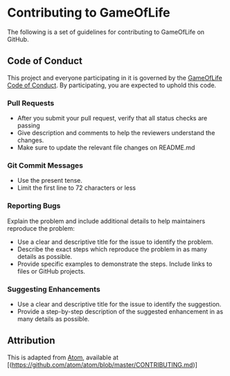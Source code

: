 # Contributing to GameOfLife


The following is a set of guidelines for contributing to GameOfLife on GitHub.

## Code of Conduct

This project and everyone participating in it is governed by the [GameOfLife Code of Conduct](https://github.com/ushvarma/GameOfLife/blob/master/LICENSE.md). By participating, you are expected to uphold this code.
### Pull Requests
* After you submit your pull request, verify that all status checks are passing
* Give description and comments to help the reviewers understand the changes.
* Make sure to update the relevant file changes on README.md

### Git Commit Messages

* Use the present tense.
* Limit the first line to 72 characters or less

### Reporting Bugs

Explain the problem and include additional details to help maintainers reproduce the problem:
* Use a clear and descriptive title for the issue to identify the problem.
* Describe the exact steps which reproduce the problem in as many details as possible.
* Provide specific examples to demonstrate the steps. Include links to files or GitHub projects.
### Suggesting Enhancements

* Use a clear and descriptive title for the issue to identify the suggestion.
* Provide a step-by-step description of the suggested enhancement in as many details as possible.

## Attribution

This is adapted from [Atom](https://github.com/atom/atom), available at [(https://github.com/atom/atom/blob/master/CONTRIBUTING.md)]
